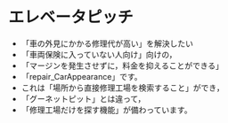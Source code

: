 # エレベータピッチ
- 「車の外見にかかる修理代が高い」を解決したい
- 「車両保険に入っていない人向け」向けの，
- 「マージンを発生させずに，料金を抑えることができる」
- 「repair_CarAppearance」です。
- これは「場所から直接修理工場を検索すること」ができ，
- 「グーネットピット」とは違って，
- 「修理工場だけを探す機能」が備わっています。
